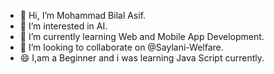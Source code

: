 - 👋 Hi, I’m Mohammad Bilal Asif.
- 👀 I’m interested in AI.
- 🌱 I’m currently learning Web and Mobile App Development.
- 💞️ I’m looking to collaborate on @Saylani-Welfare.
- 😄 I,am a Beginner and i was learning Java Script currently.
  

<!---
MohBilal111222/MohBilal111222 is a ✨ special ✨ repository because its `README.md` (this file) appears on your GitHub profile.
You can click the Preview link to take a look at your changes.
--->
